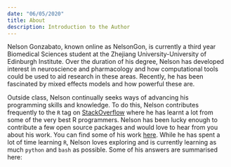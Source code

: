 ```yaml
---
date: "06/05/2020"
title: About
description: Introduction to the Author 
---
```


Nelson Gonzabato, known online as NelsonGon, is currently a third year Biomedical Sciences student at the Zhejiang University-University of Edinburgh Institute. Over the duration of his degree, Nelson has developed interest in neuroscience and pharmacology and how computational tools could be used to aid research in these areas. Recently, he has been fascinated by mixed effects models and how powerful these are.

Outside class, Nelson continually seeks ways of advancing his programming skills and knowledge. To do this, Nelson contributes frequently to the `R` tag on [StackOverflow](https://stackoverflow.com/users/10323798/nelsongon) where he has learnt a lot from some of the very best R programmers. Nelson has been lucky enough to contribute a few open source packages and would love to hear from you about his work. You can find some of his work [here](https://github.com/Nelson-Gon/). While he has spent a lot of time learning `R`, Nelson loves exploring and is currently learning as much `python` and `bash` as possible. Some of his answers are summarised here:

